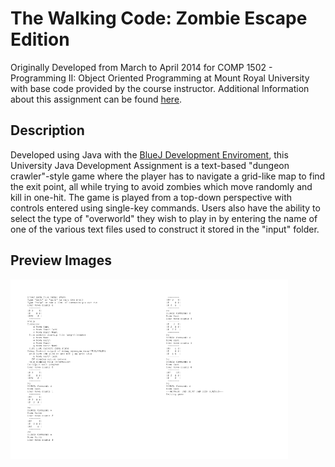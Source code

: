# The Walking Code: Zombie Escape Edition
Originally Developed from March to April 2014 for COMP 1502 - Programming II: Object Oriented Programming at Mount Royal University with base code provided by the course instructor. Additional Information about this assignment can be found [here](https://github.com/MarkLadoing143/the-walking-code/blob/master/Assignment%205.pdf).

## Description
Developed using Java with the [BlueJ Development Enviroment](https://www.bluej.org/), this University Java Development Assignment is a text-based "dungeon crawler"-style game where the player has to navigate a grid-like map to find the exit point, all while trying to avoid zombies which move randomly and kill in one-hit. The game is played from a top-down perspective with controls entered using single-key commands. Users also have the ability to select the type of "overworld" they wish to play in by entering the name of one of the various text files used to construct it stored in the "input" folder.

## Preview Images
<img src="https://github.com/MarkLadoing143/the-walking-code/blob/master/PreviewImages/c7c359fc1ab42178557ad5cbb2281da9-0.jpg" alt="Preview Image 1" width="222"><img src="https://github.com/MarkLadoing143/the-walking-code/blob/master/PreviewImages/c7c359fc1ab42178557ad5cbb2281da9-1.jpg" alt="Preview Image 2" width="222">
